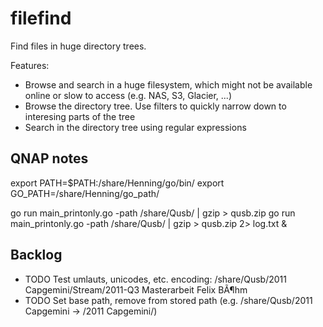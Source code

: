 # filefind

Find files in huge directory trees.

Features:
 * Browse and search in a huge filesystem, which might not be available online or slow to access (e.g. NAS, S3, Glacier, ...)
 * Browse the directory tree. Use filters to quickly narrow down to interesing parts of the tree
 * Search in the directory tree using regular expressions


## QNAP notes

export PATH=$PATH:/share/Henning/go/bin/
export GO_PATH=/share/Henning/go_path/

go run main_printonly.go -path /share/Qusb/ | gzip > qusb.zip
go run main_printonly.go -path /share/Qusb/ | gzip > qusb.zip 2> log.txt &


## Backlog

 * TODO Test umlauts, unicodes, etc. encoding: /share/Qusb/2011 Capgemini/Stream/2011-Q3 Masterarbeit Felix BÃ¶hm
 * TODO Set base path, remove from stored path (e.g. /share/Qusb/2011 Capgemini -> /2011 Capgemini/)
